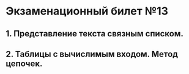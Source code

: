 # Экзаменационный билет №13


## 1. Представление текста связным списком.
## 2. Таблицы с вычислимым входом. Метод цепочек.